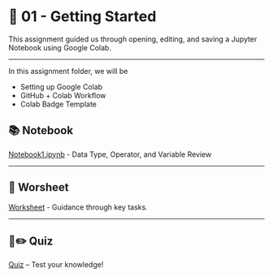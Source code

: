 # 🚀 01 - Getting Started

This assignment guided us through opening, editing, and saving a Jupyter Notebook using Google Colab.

---

In this assignment folder, we will be 
* Setting up Google Colab
* GitHub + Colab Workflow
* Colab Badge Template

## 📚 Notebook
[Notebook1.ipynb](https://github.com/aaniaahh/DataScience-2025/blob/main/Completed/01-Getting_Started/Notebook1.ipynb) - Data Type, Operator, and Variable Review

---

## 📝 Worsheet
[Worksheet](https://github.com/aaniaahh/DataScience-2025/blob/main/Assignments/01-Getting_Started/worksheet.md) - Guidance through key tasks.

---

## 🤔✏️ Quiz
[Quiz](https://github.com/aaniaahh/DataScience-2025/blob/main/Assignments/01-Getting_Started/mini_quiz.md) – Test your knowledge!